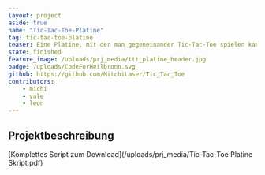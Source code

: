 ```yaml
---
layout: project
aside: true
name: "Tic-Tac-Toe-Platine"
tag: tic-tac-toe-platine
teaser: Eine Platine, mit der man gegeneinander Tic-Tac-Toe spielen kann
state: finished
feature_image: /uploads/prj_media/ttt_platine_header.jpg
badge: /uploads/CodeForHeilbronn.svg
github: https://github.com/MitchiLaser/Tic_Tac_Toe
contributors:
    - michi
    - vale
    - leon
---
```


## Projektbeschreibung

[Komplettes Script zum Download](/uploads/prj_media/Tic-Tac-Toe Platine Skript.pdf)